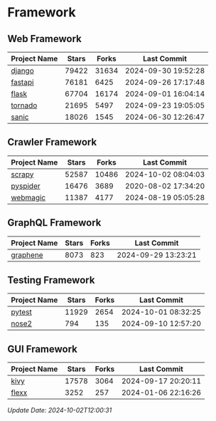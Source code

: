 # Framework

## Web Framework
| Project Name | Stars | Forks | Last Commit |
| ------------ | ----- | ----- | ----------- |
| [django](https://github.com/django/django) | 79422 | 31634 | 2024-09-30 19:52:28 |
| [fastapi](https://github.com/fastapi/fastapi) | 76181 | 6425 | 2024-09-26 17:17:48 |
| [flask](https://github.com/pallets/flask) | 67704 | 16174 | 2024-09-01 16:04:14 |
| [tornado](https://github.com/tornadoweb/tornado) | 21695 | 5497 | 2024-09-23 19:05:05 |
| [sanic](https://github.com/sanic-org/sanic) | 18026 | 1545 | 2024-06-30 12:26:47 |

## Crawler Framework
| Project Name | Stars | Forks | Last Commit |
| ------------ | ----- | ----- | ----------- |
| [scrapy](https://github.com/scrapy/scrapy) | 52587 | 10486 | 2024-10-02 08:04:03 |
| [pyspider](https://github.com/binux/pyspider) | 16476 | 3689 | 2020-08-02 17:34:20 |
| [webmagic](https://github.com/code4craft/webmagic) | 11387 | 4177 | 2024-08-19 05:05:28 |

## GraphQL Framework
| Project Name | Stars | Forks | Last Commit |
| ------------ | ----- | ----- | ----------- |
| [graphene](https://github.com/graphql-python/graphene) | 8073 | 823 | 2024-09-29 13:23:21 |

## Testing Framework
| Project Name | Stars | Forks | Last Commit |
| ------------ | ----- | ----- | ----------- |
| [pytest](https://github.com/pytest-dev/pytest) | 11929 | 2654 | 2024-10-01 08:32:25 |
| [nose2](https://github.com/nose-devs/nose2) | 794 | 135 | 2024-09-10 12:57:20 |

## GUI Framework
| Project Name | Stars | Forks | Last Commit |
| ------------ | ----- | ----- | ----------- |
| [kivy](https://github.com/kivy/kivy) | 17578 | 3064 | 2024-09-17 20:20:11 |
| [flexx](https://github.com/flexxui/flexx) | 3252 | 257 | 2024-01-06 22:16:26 |

*Update Date: 2024-10-02T12:00:31*